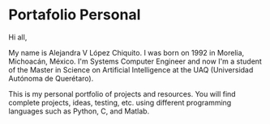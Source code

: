 # Portafolio Personal

Hi all, 

My name is Alejandra V López Chiquito. I was born on 1992 in Morelia, Michoacán, México.
I'm Systems Computer Engineer and now I'm a student of the Master in Science on Artificial Intelligence at the UAQ (Universidad Autónoma de Querétaro).

This is my personal portfolio of projects and resources. 
You will find complete projects, ideas, testing, etc. using different programming languages such as Python, C, and Matlab.

